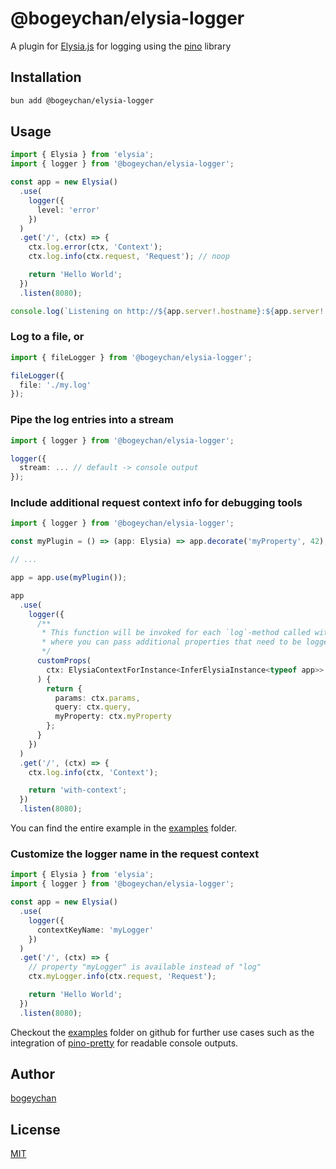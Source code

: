 # @bogeychan/elysia-logger

A plugin for [Elysia.js](https://elysiajs.com) for logging using the [pino](https://getpino.io) library

## Installation

```bash
bun add @bogeychan/elysia-logger
```

## Usage

```ts
import { Elysia } from 'elysia';
import { logger } from '@bogeychan/elysia-logger';

const app = new Elysia()
  .use(
    logger({
      level: 'error'
    })
  )
  .get('/', (ctx) => {
    ctx.log.error(ctx, 'Context');
    ctx.log.info(ctx.request, 'Request'); // noop

    return 'Hello World';
  })
  .listen(8080);

console.log(`Listening on http://${app.server!.hostname}:${app.server!.port}`);
```

### Log to a file, or

```ts
import { fileLogger } from '@bogeychan/elysia-logger';

fileLogger({
  file: './my.log'
});
```

### Pipe the log entries into a stream

```ts
import { logger } from '@bogeychan/elysia-logger';

logger({
  stream: ... // default -> console output
});
```

### Include additional request context info for debugging tools

```ts
import { logger } from '@bogeychan/elysia-logger';

const myPlugin = () => (app: Elysia) => app.decorate('myProperty', 42);

// ...

app = app.use(myPlugin());

app
  .use(
    logger({
      /**
       * This function will be invoked for each `log`-method called with `context`
       * where you can pass additional properties that need to be logged
       */
      customProps(
        ctx: ElysiaContextForInstance<InferElysiaInstance<typeof app>>
      ) {
        return {
          params: ctx.params,
          query: ctx.query,
          myProperty: ctx.myProperty
        };
      }
    })
  )
  .get('/', (ctx) => {
    ctx.log.info(ctx, 'Context');

    return 'with-context';
  })
  .listen(8080);
```

You can find the entire example in the [examples](./examples/with-context) folder.

### Customize the logger name in the request context

```ts
import { Elysia } from 'elysia';
import { logger } from '@bogeychan/elysia-logger';

const app = new Elysia()
  .use(
    logger({
      contextKeyName: 'myLogger'
    })
  )
  .get('/', (ctx) => {
    // property "myLogger" is available instead of "log"
    ctx.myLogger.info(ctx.request, 'Request');

    return 'Hello World';
  })
  .listen(8080);
```

Checkout the [examples](./examples) folder on github for further use cases such as the integration of [pino-pretty](https://github.com/pinojs/pino-pretty) for readable console outputs.

## Author

[bogeychan](https://github.com/bogeychan)

## License

[MIT](LICENSE)

